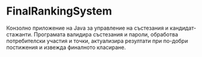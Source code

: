 # FinalRankingSystem
Конзолно приложение на Java за управление на състезания и кандидат-стажанти. Програмата валидира състезания и пароли, обработва потребителски участия и точки, актуализира резултати при по-добри постижения и извежда финалното класиране.
